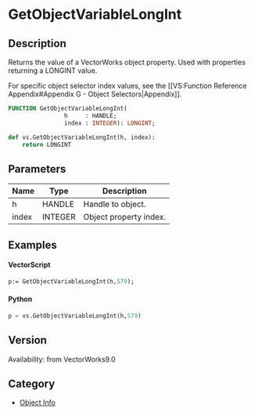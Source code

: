# GetObjectVariableLongInt

## Description
Returns the value of a VectorWorks object property. Used with properties returning a LONGINT value.

For specific object selector index values, see the [[VS:Function Reference Appendix#Appendix G - Object Selectors|Appendix]].

```pascal
FUNCTION GetObjectVariableLongInt(
				h     : HANDLE;
				index : INTEGER): LONGINT;
```

```python
def vs.GetObjectVariableLongInt(h, index):
    return LONGINT
```

## Parameters
|Name|Type|Description|
|---|---|---|
|h|HANDLE|Handle to object.|
|index|INTEGER|Object property index.|

## Examples
#### VectorScript ####
```pascal
p:= GetObjectVariableLongInt(h,579);
```
#### Python ####
```python
p = vs.GetObjectVariableLongInt(h,579)
```

## Version
Availability: from VectorWorks9.0

## Category
* [Object Info](../Categories/Object%20Info.md)
